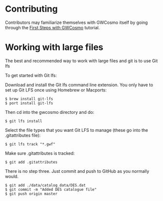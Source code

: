 # Contributing

Contributors may familiarize themselves with GWCosmo itself by going through the
[First Steps with GWCosmo](https://www.lsc-group.phys.uwm.edu/ligovirgo/cbcnote/Cosmology/gwcosmo/outline) tutorial.

# Working with large files

The best and recommended way to work with large files and git is to use Git lfs

To get started with Git lfs:

Download and install the Git lfs command line extension. You only have to set up Git LFS once using Homebrew or Macports:

	$ brew install git-lfs
	$ port install git-lfs

Then cd into the gwcosmo directory and do:

	$ git lfs install

Select the file types that you want Git LFS to manage (these go into the .gitattributes file):

	$ git lfs track "*.gwf"

Make sure .gitattributes is tracked:

	$ git add .gitattributes

There is no step three. Just commit and push to GitHub as you normally would.

	$ git add ./data/catalog_data/DES.dat
	$ git commit -m "Added DES catalogue file"
	$ git push origin master